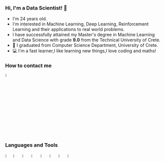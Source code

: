 ### Hi, I'm a Data Scientist! 👋


<link rel="stylesheet" type='text/css' href="https://cdn.jsdelivr.net/gh/devicons/devicon@latest/devicon.min.css" /> 

- I'm 24 years old.
- I'm interested in Machine Learning, Deep Learning, Reinforcement Learning and their applications to real world problems.
- I have successfully attained my Master's degree in Machine Learning and Data Science with grade <b>9.0</b> from the Technical University of Crete.
- 🌱 I graduated from Computer Science Department, University of Crete.
- :computer: I'm a fast learner,I like learning new things,I love coding and maths!


### How to contact me 

<a href="https://www.linkedin.com/in/ioannis-kontogiorgakis-23618a231"><img height="5%" width="5%" src="https://cdn.jsdelivr.net/gh/devicons/devicon@latest/icons/linkedin/linkedin-original.svg" /></a>


### Languages and Tools

<img height="5%" width="5%" src="https://cdn.jsdelivr.net/gh/devicons/devicon@latest/icons/python/python-original.svg"/><img height="5%" width="5%" src="https://cdn.jsdelivr.net/gh/devicons/devicon@latest/icons/tensorflow/tensorflow-original.svg"/> <img height="5%" width="5%" src="https://cdn.jsdelivr.net/gh/devicons/devicon@latest/icons/pytorch/pytorch-original.svg" />  <img height="5%" width="5%" src="https://cdn.jsdelivr.net/gh/devicons/devicon@latest/icons/linux/linux-original.svg" />  <img height="5%" width="5%" src="https://cdn.jsdelivr.net/gh/devicons/devicon@latest/icons/scikitlearn/scikitlearn-original.svg" />  <img height="5%" width="5%" src="https://cdn.jsdelivr.net/gh/devicons/devicon@latest/icons/c/c-original.svg" />  <img height="5%" width="5%" src="https://cdn.jsdelivr.net/gh/devicons/devicon@latest/icons/git/git-original.svg" />  <img height="5%" width="5%" src="https://cdn.jsdelivr.net/gh/devicons/devicon@latest/icons/azuresqldatabase/azuresqldatabase-original.svg" />
          
  

